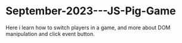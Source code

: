 # September-2023---JS-Pig-Game

Here i learn how to switch players in a game, and more about DOM manipulation and click event button.
